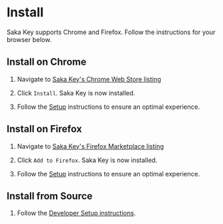 # Install

Saka Key supports Chrome and Firefox. Follow the instructions for your browser below.

## Install on Chrome

1. Navigate to [Saka Key's Chrome Web Store listing](https://chrome.google.com/webstore/detail/saka-key/hhhpdkekipnbloiiiiaokibebpdpakdp)

2. Click `Install`. Saka Key is now installed.

3. Follow the [Setup](/tutorial/setup.md) instructions to ensure an optimal experience.

## Install on Firefox

1. Navigate to [Saka Key's Firefox Marketplace listing](https://addons.mozilla.org/en-US/firefox/addon/saka-key/)

2. Click `Add to Firefox`. Saka Key is now installed.

3. Follow the [Setup](/tutorial/setup.md) instructions to ensure an optimal experience.

## Install from Source

1. Follow the [Developer Setup instructions](http://key.saka.io/dev_docs/setup).

